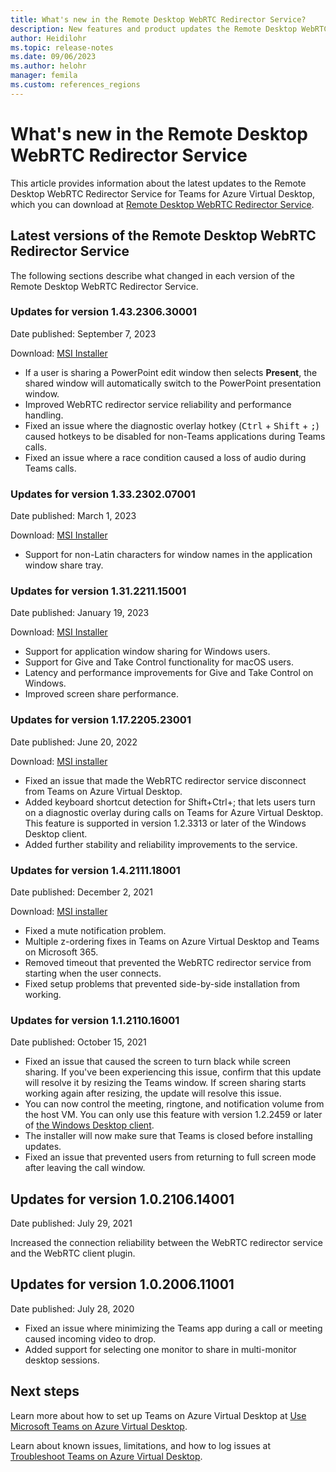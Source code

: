 ```yaml
---
title: What's new in the Remote Desktop WebRTC Redirector Service?
description: New features and product updates the Remote Desktop WebRTC Redirector Service for Azure Virtual Desktop.
author: Heidilohr
ms.topic: release-notes
ms.date: 09/06/2023
ms.author: helohr
manager: femila
ms.custom: references_regions
---
```


# What's new in the Remote Desktop WebRTC Redirector Service

This article provides information about the latest updates to the Remote Desktop WebRTC Redirector Service for Teams for Azure Virtual Desktop, which you can download at [Remote Desktop WebRTC Redirector Service](https://aka.ms/msrdcwebrtcsvc/msi).

## Latest versions of the Remote Desktop WebRTC Redirector Service

The following sections describe what changed in each version of the Remote Desktop WebRTC Redirector Service.

### Updates for version 1.43.2306.30001

Date published: September 7, 2023

Download: [MSI Installer](https://aka.ms/msrdcwebrtcsvc/msi)

- If a user is sharing a PowerPoint edit window then selects **Present**, the shared window will automatically switch to the PowerPoint presentation window.
- Improved WebRTC redirector service reliability and performance handling.
- Fixed an issue where the diagnostic overlay hotkey (<kbd>Ctrl</kbd> + <kbd>Shift</kbd> + <kbd>;</kbd>) caused hotkeys to be disabled for non-Teams applications during Teams calls.
- Fixed an issue where a race condition caused a loss of audio during Teams calls.

### Updates for version 1.33.2302.07001

Date published: March 1, 2023

Download: [MSI Installer](https://query.prod.cms.rt.microsoft.com/cms/api/am/binary/RWWDIg)

- Support for non-Latin characters for window names in the application window share tray.

### Updates for version 1.31.2211.15001 

Date published: January 19, 2023

Download: [MSI Installer](https://query.prod.cms.rt.microsoft.com/cms/api/am/binary/RE5c8Kk)

- Support for application window sharing for Windows users.
- Support for Give and Take Control functionality for macOS users.
- Latency and performance improvements for Give and Take Control on Windows.
- Improved screen share performance.

### Updates for version 1.17.2205.23001

Date published: June 20, 2022

Download: [MSI installer](https://query.prod.cms.rt.microsoft.com/cms/api/am/binary/RE4YM8L)

- Fixed an issue that made the WebRTC redirector service disconnect from Teams on Azure Virtual Desktop.
- Added keyboard shortcut detection for Shift+Ctrl+; that lets users turn on a diagnostic overlay during calls on Teams for Azure Virtual Desktop. This feature is supported in version 1.2.3313 or later of the Windows Desktop client.
- Added further stability and reliability improvements to the service.

### Updates for version 1.4.2111.18001

Date published: December 2, 2021

Download: [MSI installer](https://query.prod.cms.rt.microsoft.com/cms/api/am/binary/RWQ1UW)

- Fixed a mute notification problem.
- Multiple z-ordering fixes in Teams on Azure Virtual Desktop and Teams on Microsoft 365.
- Removed timeout that prevented the WebRTC redirector service from starting when the user connects.
- Fixed setup problems that prevented side-by-side installation from working.

### Updates for version 1.1.2110.16001

Date published: October 15, 2021

- Fixed an issue that caused the screen to turn black while screen sharing. If you've been experiencing this issue, confirm that this update will resolve it by resizing the Teams window. If screen sharing starts working again after resizing, the update will resolve this issue.
- You can now control the meeting, ringtone, and notification volume from the host VM. You can only use this feature with version 1.2.2459 or later of [the Windows Desktop client](/windows-server/remote/remote-desktop-services/clients/windowsdesktop-whatsnew).
- The installer will now make sure that Teams is closed before installing updates.
- Fixed an issue that prevented users from returning to full screen mode after leaving the call window.

## Updates for version 1.0.2106.14001

Date published: July 29, 2021

Increased the connection reliability between the WebRTC redirector service and the WebRTC client plugin.

## Updates for version 1.0.2006.11001

Date published: July 28, 2020

- Fixed an issue where minimizing the Teams app during a call or meeting caused incoming video to drop.
- Added support for selecting one monitor to share in multi-monitor desktop sessions.

## Next steps

Learn more about how to set up Teams on Azure Virtual Desktop at [Use Microsoft Teams on Azure Virtual Desktop](teams-on-avd.md).

Learn about known issues, limitations, and how to log issues at [Troubleshoot Teams on Azure Virtual Desktop](troubleshoot-teams.md).